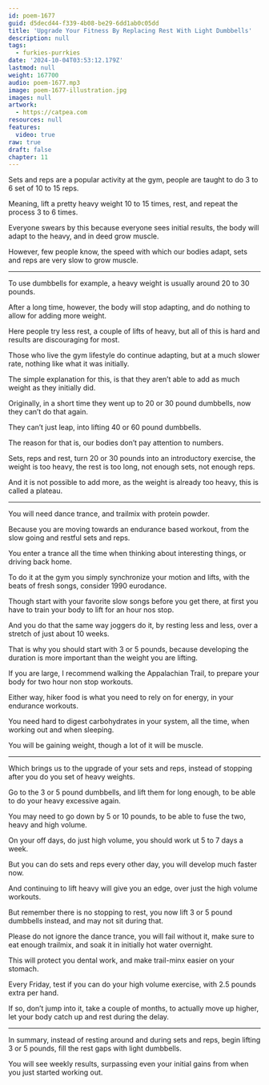 ```yaml
---
id: poem-1677
guid: d5decd44-f339-4b08-be29-6dd1ab0c05dd
title: 'Upgrade Your Fitness By Replacing Rest With Light Dumbbells'
description: null
tags:
  - furkies-purrkies
date: '2024-10-04T03:53:12.179Z'
lastmod: null
weight: 167700
audio: poem-1677.mp3
image: poem-1677-illustration.jpg
images: null
artwork:
  - https://catpea.com
resources: null
features:
  video: true
raw: true
draft: false
chapter: 11
---
```


Sets and reps are a popular activity at the gym,
people are taught to do 3 to 6 set of 10 to 15 reps.

Meaning, lift a pretty heavy weight 10 to 15 times,
rest, and repeat the process 3 to 6 times.

Everyone swears by this because everyone sees initial results,
the body will adapt to the heavy, and in deed grow muscle.

However, few people know, the speed with which our bodies adapt,
sets and reps are very slow to grow muscle.

---

To use dumbbells for example,
a heavy weight is usually around 20 to 30 pounds.

After a long time, however, the body will stop adapting,
and do nothing to allow for adding more weight.

Here people try less rest, a couple of lifts of heavy,
but all of this is hard and results are discouraging for most.

Those who live the gym lifestyle do continue adapting,
but at a much slower rate, nothing like what it was initially.

The simple explanation for this, is that they aren’t able
to add as much weight as they initially did.

Originally, in a short time they went up to 20 or 30 pound dumbbells,
now they can’t do that again.

They can’t just leap,
into lifting 40 or 60 pound dumbbells.

The reason for that is,
our bodies don’t pay attention to numbers.

Sets, reps and rest, turn 20 or 30 pounds into an introductory exercise,
the weight is too heavy, the rest is too long, not enough sets, not enough reps.

And it is not possible to add more, as the weight is already too heavy,
this is called a plateau.

---

You will need dance trance,
and trailmix with protein powder.

Because you are moving towards an endurance based workout,
from the slow going and restful sets and reps.

You enter a trance all the time when thinking about interesting things,
or driving back home.

To do it at the gym you simply synchronize your motion and lifts,
with the beats of fresh songs, consider 1990 eurodance.

Though start with your favorite slow songs before you get there,
at first you have to train your body to lift for an hour nos stop.

And you do that the same way joggers do it,
by resting less and less, over a stretch of just about 10 weeks.

That is why you should start with 3 or 5 pounds,
because developing the duration is more important than the weight you are lifting.

If you are large, I recommend walking the Appalachian Trail,
to prepare your body for two hour non stop workouts.

Either way, hiker food is what you need to rely on for energy,
in your endurance workouts.

You need hard to digest carbohydrates in your system,
all the time, when working out and when sleeping.

You will be gaining weight,
though a lot of it will be muscle.


---

Which brings us to the upgrade of your sets and reps,
instead of stopping after you do you set of heavy weights.

Go to the 3 or 5 pound dumbbells, and lift them for long enough,
to be able to do your heavy excessive again.

You may need to go down by 5 or 10 pounds,
to be able to fuse the two, heavy and high volume.

On your off days, do just high volume,
you should work ut 5 to 7 days a week.

But you can do sets and reps every other day,
you will develop much faster now.

And continuing to lift heavy will give you an edge,
over just the high volume workouts.

But remember there is no stopping to rest,
you now lift 3 or 5 pound dumbbells instead, and may not sit during that.

Please do not ignore the dance trance, you will fail without it,
make sure to eat enough trailmix, and soak it in initially hot water overnight.

This will protect you dental work,
and make trail-minx easier on your stomach.

Every Friday, test if you can do your high volume exercise,
with 2.5 pounds extra per hand.

If so, don’t jump into it, take a couple of months,
to actually move up higher, let your body catch up and rest during the delay.

---

In summary, instead of resting around and during sets and reps,
begin lifting 3 or 5 pounds, fill the rest gaps with light dumbbells.

You will see weekly results,
surpassing even your initial gains from when you just started working out.
